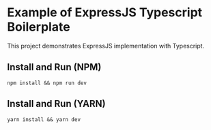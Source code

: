 
# Example of ExpressJS Typescript Boilerplate
This project demonstrates ExpressJS implementation with Typescript. 

## Install and Run (NPM)

```shell
npm install && npm run dev
```

## Install and Run (YARN)
```shell
yarn install && yarn dev
```

